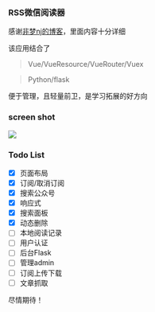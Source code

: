 ### RSS微信阅读器

感谢[非梦nj的博客](http://www.jianshu.com/p/fb758398268a)，里面内容十分详细

该应用结合了
>Vue/VueResource/VueRouter/Vuex

>Python/flask

便于管理，且轻量前卫，是学习拓展的好方向

### screen shot

![](/jianji.gif)

### Todo List
- [x] 页面布局
- [x] 订阅/取消订阅
- [x] 搜索公众号
- [x] 响应式
- [x] 搜索面板
- [x] 动态删除
- [ ] 本地阅读记录
- [ ] 用户认证
- [ ] 后台Flask
- [ ] 管理admin
- [ ] 订阅上传下载
- [ ] 文章抓取

尽情期待！
